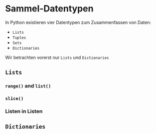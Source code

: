 # Sammel-Datentypen

In Python existieren vier Datentypen zum Zusammenfassen von Daten:
- `Lists`
- `Tuples`
- `Sets`
- `Dictionaries`

Wir betrachten vorerst nur `Lists` und `Dictionaries`

## `Lists`
### `range()` and `list()`
### `slice()`
### Listen in Listen

## `Dictionaries`

